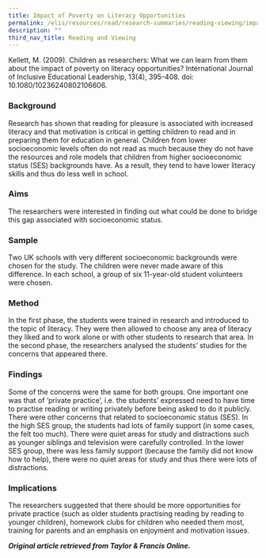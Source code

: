 ```yaml
---
title: Impact of Poverty on Literacy Opportunities
permalink: /elis/resources/read/research-summaries/reading-viewing/impact-of-poverty-on-literacy-opportunities/
description: ""
third_nav_title: Reading and Viewing
---
```

Kellett, M. (2009). Children as researchers: What we can learn from them about the impact of poverty on literacy opportunities? International Journal of Inclusive Educational Leadership, 13(4), 395-408. doi: 10.1080/10236240802106606.

### Background 
Research has shown that reading for pleasure is associated with increased literacy and that motivation is critical in getting children to read and in preparing them for education in general. Children from lower socioeconomic levels often do not read as much because they do not have the resources and role models that children from higher socioeconomic status (SES) backgrounds have. As a result, they tend to have lower literacy skills and thus do less well in school.  
  
### Aims
The researchers were interested in finding out what could be done to bridge this gap associated with socioeconomic status.  
  
### Sample
Two UK schools with very different socioeconomic backgrounds were chosen for the study. The children were never made aware of this difference. In each school, a group of six 11-year-old student volunteers were chosen.  
  
### Method
In the first phase, the students were trained in research and introduced to the topic of literacy. They were then allowed to choose any area of literacy they liked and to work alone or with other students to research that area. In the second phase, the researchers analysed the students’ studies for the concerns that appeared there.  
  
### Findings
Some of the concerns were the same for both groups. One important one was that of ‘private practice’, i.e. the students’ expressed need to have time to practise reading or writing privately before being asked to do it publicly. There were other concerns that related to socioeconomic status (SES). In the high SES group, the students had lots of family support (in some cases, the felt too much). There were quiet areas for study and distractions such as younger siblings and television were carefully controlled. In the lower SES group, there was less family support (because the family did not know how to help), there were no quiet areas for study and thus there were lots of distractions.  
  
### Implications
The researchers suggested that there should be more opportunities for private practice (such as older students practising reading by reading to younger children), homework clubs for children who needed them most, training for parents and an emphasis on enjoyment and motivation issues.  
  
_**Original article retrieved from Taylor & Francis Online.**_  

